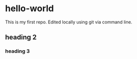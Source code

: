 # hello-world
This is my first repo. Edited locally using git via command line.

## heading 2

### heading 3